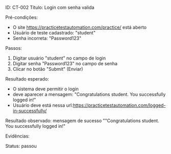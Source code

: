 ID: CT-002
Título: Login com senha valida

Pré-condições:
- O site https://practicetestautomation.com/practice/ está aberto
- Usuário de teste cadastrado: "student"
- Senha incorreta: "Password123"

Passos:
1. Digitar usuário "student" no campo de login
2. Digitar senha "Password123" no campo de senha
3. Clicar no botão "Submit" (Enviar)

Resultado esperado:
- O sistema deve permitir o login
- deve aparecer a mensagem: "Congratulations student. You successfully logged in!"
- Usuário deve está nessa url:https://practicetestautomation.com/logged-in-successfully/

Resultado observado:
mensagem de sucesso ""Congratulations student. You successfully logged in!"

Evidências:




Status:
passou
